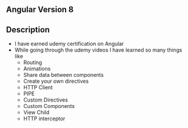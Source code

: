 ## Angular Version 8

## Description
* I have earned udemy certification on Angular
* While going through the udemy videos I have learned so many things like 
  * Routing
  * Animations
  * Share data between components
  * Create your own directives
  * HTTP Client 
  * PIPE 
  * Custom Directives
  * Custom Components 
  * View Child
  * HTTP interceptor
